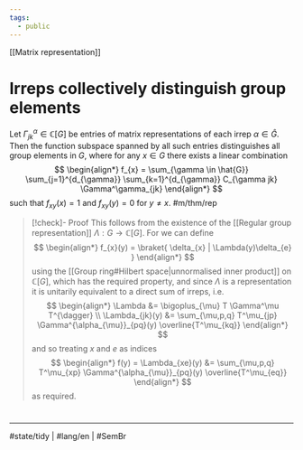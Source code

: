 ```yaml
---
tags:
  - public
---
```

[[Matrix representation]]
# Irreps collectively distinguish group elements

Let $\Gamma^\alpha_{jk} \in \mathbb{C}[G]$ be entries of matrix representations of each irrep $\alpha \in \hat{G}$.
Then the function subspace spanned by all such entries distinguishes all group elements in $G$, where for any $x \in G$ there exists a linear combination
$$
\begin{align*}
f_{x} = \sum_{\gamma \in \hat{G}} \sum_{j=1}^{d_{\gamma}} \sum_{k=1}^{d_{\gamma}} C_{\gamma jk} \Gamma^\gamma_{jk}
\end{align*}
$$
such that $f_{xy}(x)=1$ and $f_{xy}(y)=0$ for $y\neq x$. #m/thm/rep 

> [!check]- Proof
> This follows from the existence of the [[Regular group representation]] $\Lambda:G \to \mathbb{C}[G]$.
> For we can define
> $$
> \begin{align*}
> f_{x}(y) = \braket{ \delta_{x} | \Lambda(y)\delta_{e} } 
> \end{align*}
> $$
> using the [[Group ring#Hilbert space|unnormalised inner product]] on $\mathbb{C}[G]$, which has the required property,
> and since $\Lambda$ is a representation it is unitarily equivalent to a direct sum of irreps, i.e.
> $$
> \begin{align*}
> \Lambda &= \bigoplus_{\mu} T \Gamma^\mu T^{\dagger} \\
> \Lambda_{jk}(y) &= \sum_{\mu,p,q} T^\mu_{jp} \Gamma^{\alpha_{\mu}}_{pq}(y) \overline{T^\mu_{kq}}
> \end{align*}
> $$
> and so treating $x$ and $e$ as indices
> $$
> \begin{align*}
> f(y) = \Lambda_{xe}(y) &= \sum_{\mu,p,q} T^\mu_{xp} \Gamma^{\alpha_{\mu}}_{pq}(y) \overline{T^\mu_{eq}}
> \end{align*}
> $$
> as required.
> <span class="QED"/>

#
---
#state/tidy | #lang/en | #SemBr
